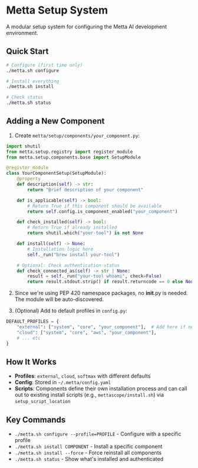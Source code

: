# Metta Setup System

A modular setup system for configuring the Metta AI development environment.

## Quick Start

```bash
# Configure (first time only)
./metta.sh configure

# Install everything
./metta.sh install

# Check status
./metta.sh status
```

## Adding a New Component

1. Create `metta/setup/components/your_component.py`:

```python
import shutil
from metta.setup.registry import register_module
from metta.setup.components.base import SetupModule

@register_module
class YourComponentSetup(SetupModule):
    @property
    def description(self) -> str:
        return "Brief description of your component"

    def is_applicable(self) -> bool:
        # Return True if this component should be available
        return self.config.is_component_enabled("your_component")

    def check_installed(self) -> bool:
        # Return True if already installed
        return shutil.which("your-tool") is not None

    def install(self) -> None:
        # Installation logic here
        self._run("brew install your-tool")

    # Optional: Check authentication status
    def check_connected_as(self) -> str | None:
        result = self._run("your-tool whoami", check=False)
        return result.stdout.strip() if result.returncode == 0 else None
```

2. Since we're using PEP 420 namespace packages, no __init__.py is needed. The module will be auto-discovered.

3. (Optional) Add to default profiles in `config.py`:
```python
DEFAULT_PROFILES = {
    "external": ["system", "core", "your_component"],  # Add here if needed
    "cloud": ["system", "core", "aws", "your_component"],
    # ... etc
}
```

## How It Works

- **Profiles**: `external`, `cloud`, `softmax` with different defaults
- **Config**: Stored in `~/.metta/config.yaml`
- **Scripts**: Components define their own installation process and can call out to existing install scripts (e.g., `mettascope/install.sh`) via `setup_script_location`

## Key Commands

- `./metta.sh configure --profile=PROFILE` - Configure with a specific profile
- `./metta.sh install COMPONENT` - Install a specific component
- `./metta.sh install --force` - Force reinstall all components
- `./metta.sh status` - Show what's installed and authenticated
